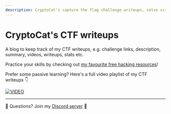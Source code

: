 ```yaml
---
description: CryptoCat's capture the flag challenge writeups, solve scripts and video walkthroughs 💜
---
```


# CryptoCat's CTF writeups

A blog to keep track of my CTF writeups, e.g. challenge links, description, summary, videos, writeups, stats etc.

Practice your skills by checking out [my favourite free hacking resources](https://cryptocat.me/resources)!

Prefer some passive learning? Here's a full video playlist of my CTF writeups 👇

[![VIDEO](https://img.youtube.com/vi/AO7CDquZ690/0.jpg)](https://www.youtube.com/playlist?list=PLHUKi1UlEgOLEfaxrnUFUgDPHI6VKf2RK)

---

💬 Questions? Join my [Discord server](https://discord.cryptocat.me) 🥰
